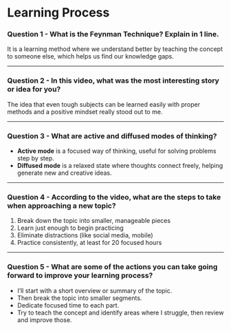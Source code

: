 # Learning Process

### Question 1 - What is the Feynman Technique? Explain in 1 line.

It is a learning method where we understand better by teaching the concept to someone else, which helps us find our knowledge gaps.

---

### Question 2 - In this video, what was the most interesting story or idea for you?

The idea that even tough subjects can be learned easily with proper methods and a positive mindset really stood out to me.

---

### Question 3 - What are active and diffused modes of thinking?

- **Active mode** is a focused way of thinking, useful for solving problems step by step.  
- **Diffused mode** is a relaxed state where thoughts connect freely, helping generate new and creative ideas.

---

### Question 4 - According to the video, what are the steps to take when approaching a new topic?

1. Break down the topic into smaller, manageable pieces  
2. Learn just enough to begin practicing  
3. Eliminate distractions (like social media, mobile)  
4. Practice consistently, at least for 20 focused hours

---

### Question 5 - What are some of the actions you can take going forward to improve your learning process?

- I’ll start with a short overview or summary of the topic.  
- Then break the topic into smaller segments.  
- Dedicate focused time to each part.  
- Try to teach the concept and identify areas where I struggle, then review and improve those.
